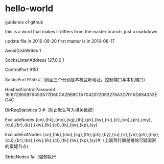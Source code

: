 # hello-world
guidance of github

this is a word that makes it differs from the master branch, just a markdown.

update file in 2016-08-20
first mastur is in 2016-08-17



AvoidDiskWrites 1

SocksListenAddress 127.0.0.1

ControlPort 9151

SocksPort 9150 #（前面三个分别是本机监听地址，控制端口与本机端口）

HashedControlPassword 16:872860B76453A77D60CA2BB8C1A7042072093276A3D701AD684053EC4C

DirReqStatistics 0 #（防止默认写入相关数据）

ExcludeNodes {cn},{hk},{mo},{sg},{th},{pk},{by},{ru},{ir},{vn},{ph},{my},{cu},{br},{kz},{kw},{lk},{ci},{tk},{tw},{kp},{sy}

ExcludeExitNodes {cn},{hk},{mo},{sg},{th},{pk},{by},{ru},{ir},{vn},{ph},{my},{cu},{br},{kz},{kw},{lk},{ci},{tk},{tw},{kp},{sy}#（上面两行都是排除可疑国家的蜜罐节点）

StrictNodes 1#（强制执行
